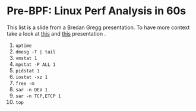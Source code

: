 Pre-BPF: Linux Perf Analysis in 60s
===================================
This list is a slide from a Bredan Gregg presentation.
To have more context take a look at [this](http://techblog.netflix.com/2015/11/linux-performance-analysis-in-60s.html) and [this](http://www.brendangregg.com/blog/2016-03-05/linux-bpf-superpowers.html) presentation .

1. `uptime`
2. `dmesg -T | tail`
3. `vmstat 1`
4. `mpstat -P ALL 1`
5. `pidstat 1`
6. `iostat -xz 1`
7. `free -m`
8. `sar -n DEV 1`
9. `sar -n TCP,ETCP 1`
10. `top`
